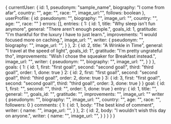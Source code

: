 {
  currentUser: {
    id: 1,
    pseudonym: "sample_name",
    biography: "I come from afar",
    country: "",
    age: "",
    race: "",
    image_url:"",
    follows: boolean
  },
  userProfile: {
    id:
    pseudonym: "",
    biography: "",
    image_url: "",
    country: "",
    age: "",
    race: ""
  }
  errors: [],
  entries: {
    1: {
      id: 1,
      title: "Why sleep isn't fun anymore",
      general: "There aren't enough people.",
      goals_id: 1,
      gratitude: "I'm thankful for the luxury I have to just learn.",
      improvements: "I would focused more on caching.",
      image_url: "",
      writer: {
        pseudonym: "",
        biography: "",
        image_url: "",
      }
    },
    2: {
      id: 2,
      title: "A Wrinkle in Time",
      general: "I travel at the speed of light",
      goals_id: 1",
      gratitude: "I'm pretty ungrateful tho",
      improvements: "Wish I chose the squeaker for Breakfast instead.",
      image_url: "",
      writer: {
        pseudonym: "",
        biography: "",
        image_url: "",
      }
    }
  },
  goals: {
    1: {
      id: 1,
        first: "first goal!",
        second: "second goal!",
        third: "third goal!",
        order: 1,
        done: true
    }
    2: {
      id: 2,
        first: "first goal!",
        second: "second goal!",
        third: "third goal!",
        order: 2,
        done: true
    }
    3: {
      id: 3,
        first: "first goal!",
        second: "second goal!",
        third: "third goal!",
        order: 3,
        done: true
    }
  }
goal: {
  id: 1,
  first: "",
  second: "",
  third: "",
  order: 1,
  done: true
}
entry: {
    id: 1,
    title: "",
    general: "",
    goals_id: "",
    gratitude: "",
    improvements: "",
    image_url: ""
    writer {
      pseudonym: "",
      biography: "",
      image_url: "",
      country: "",
      age: "",
      race: "",
      followers: 0
    }
    comments: {
      1: {
        id: 1,
        body: "The best kind of comment",
        writer: {
          name: "",
          image_url: "",
        }
      },
      2: {
        id: 2,
        body: "I wouldn't wish this day on anyone.",
        writer: {
          name: "",
          image_url: "",
        }
      }
    }
  }
}
